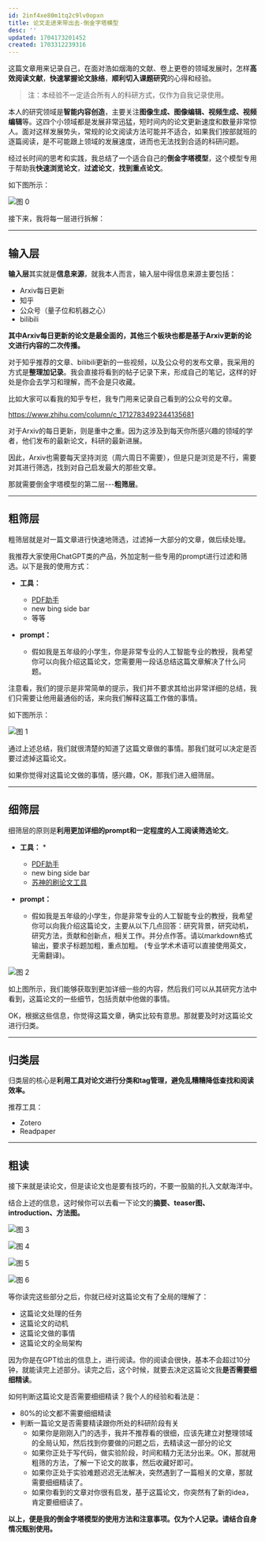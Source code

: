 ```yaml
---
id: 2inf4xe80m1tq2c9lv0opxn
title: 论文走进来带出去-倒金字塔模型
desc: ''
updated: 1704173201452
created: 1703312239316
---
```



这篇文章用来记录自己，在面对浩如烟海的文献、卷上更卷的领域发展时，怎样**高效阅读文献**，**快速掌握论文脉络**，**顺利切入课题研究**的心得和经验。

> 注：本经验不一定适合所有人的科研方式，仅作为自我记录使用。


本人的研究领域是**智能内容创造**，主要关注**图像生成、图像编辑、视频生成、视频编辑**等。这四个小领域都是发展非常迅猛，短时间内的论文更新速度和数量非常惊人。面对这样发展势头，常规的论文阅读方法可能并不适合，如果我们按部就班的逐篇阅读，是不可能跟上领域的发展速度，进而也无法找到合适的科研问题。

经过长时间的思考和实践，我总结了一个适合自己的**倒金字塔模型**，这个模型专用于帮助我**快速浏览论文**，**过滤论文**，**找到重点论文**。

如下图所示：

![图 0](assets/images/fc21e6fce2f7ea94113a23b3c4ae444a2d8d3d36e862b4b9f6e2ddc65274a51f.png)  


接下来，我将每一层进行拆解：

---

## **输入层**

**输入层**其实就是**信息来源**，就我本人而言，输入层中得信息来源主要包括：
* Arxiv每日更新
* 知乎
* 公众号（量子位和机器之心）
* bilibili

**其中Arxiv每日更新的论文是最全面的，其他三个板块也都是基于Arxiv更新的论文进行内容的二次传播。**

对于知乎推荐的文章、bilibili更新的一些视频，以及公众号的发布文章，我采用的方式是**整理加记录**。我会直接将看到的帖子记录下来，形成自己的笔记，这样的好处是你会去学习和理解，而不会是只收藏。

比如大家可以看我的知乎专栏，我专门用来记录自己看到的公众号的文章。

https://www.zhihu.com/column/c_1712783492344135681


对于Arxiv的每日更新，则是重中之重。因为这涉及到每天你所感兴趣的领域的学者，他们发布的最新论文，科研的最新进展。

因此，Arxiv也需要每天坚持浏览（周六周日不需要），但是只是浏览是不行，需要对其进行筛选，找到对自己启发最大的那些文章。

那就需要倒金字塔模型的第二层---**粗筛层**。


---

## **粗筛层**


粗筛层就是对一篇文章进行快速地筛选，过滤掉一大部分的文章，做后续处理。

我推荐大家使用ChatGPT类的产品，外加定制一些专用的prompt进行过滤和筛选。以下是我的使用方式：

* **工具：**
  * [PDF助手](https://poe.com/Summarise)
  * new bing side bar
  * 等等

* **prompt：**
  * 假如我是五年级的小学生，你是非常专业的人工智能专业的教授，我希望你可以向我介绍这篇论文，您需要用一段话总结这篇文章解决了什么问题。


注意看，我们的提示是非常简单的提示，我们并不要求其给出非常详细的总结，我们只需要让他用最通俗的话，来向我们解释这篇工作做的事情。

如下图所示：

![图 1](assets/images/48bac3970c39dce617e3afe15864c0d5ee32c39f660f1d78028003d51a3ff9bd.png)  

通过上述总结，我们就很清楚的知道了这篇文章做的事情。那我们就可以决定是否要过滤掉这篇论文。

如果你觉得对这篇论文做的事情，感兴趣，OK，那我们进入细筛层。

---

## **细筛层**

细筛层的原则是**利用更加详细的prompt和一定程度的人工阅读筛选论文**。


* **工具：**
  * 
  * [PDF助手](https://poe.com/Summarise)
  * new bing side bar
  * [苏神的刷论文工具](https://papers.cool/)

* **prompt：**
  * 假如我是五年级的小学生，你是非常专业的人工智能专业的教授，我希望你可以向我介绍这篇论文，主要从以下几点回答：研究背景，研究动机，研究方法，贡献和创新点，相关工作。并分点作答。请以markdown格式输出，要求子标题加粗，重点加粗。 (专业学术术语可以直接使用英文，无需翻译)。

![图 2](assets/images/841081513017922256db25e310f370967b3ad5a5a909c9f4f2d4fefcc7c84831.png)  

如上图所示，我们能够获取到更加详细一些的内容，然后我们可以从其研究方法中看到，这篇论文的一些细节，包括贡献中他做的事情。

OK，根据这些信息，你觉得这篇文章，确实比较有意思。那就要及时对这篇论文进行归类。


--- 

## **归类层**

归类层的核心是**利用工具对论文进行分类和tag管理，避免乱糟糟降低查找和阅读效率。**

推荐工具：
* Zotero
* Readpaper


---



## **粗读**

接下来就是读论文，但是读论文也是要有技巧的，不要一股脑的扎入文献海洋中。

结合上述的信息，这时候你可以去看一下论文的**摘要、teaser图、introduction、方法图。**

![图 3](assets/images/22f73448a1bb1e65cb8b374315abd2146f5d718cba787051466b7d890b7d6c9d.png)  

![图 4](assets/images/aecdd9eca2b84a9ef7549f7aab20a9cfd4792e3fdb9d114cae687a11f2a9fe47.png)  

![图 5](assets/images/72d00b6e4588aa164fcde6f3efd6f140b154fd4982c6fda66f07f128480255e0.png)  

![图 6](assets/images/0396451c0c3c2544c12b55130aa827046ec7772053fa5c44cbf6cebe647caf49.png)  

等你读完这些部分之后，你就已经对这篇论文有了全局的理解了：
* 这篇论文处理的任务
* 这篇论文的动机
* 这篇论文做的事情
* 这篇论文的全局架构


因为你是在GPT给出的信息上，进行阅读。你的阅读会很快，基本不会超过10分钟，就能读完上述部分。读完之后，这个时候，就要去决定这篇论文我**是否需要细细精读**。

如何判断这篇论文是否需要细细精读？我个人的经验和看法是：
* 80%的论文都不需要细细精读
* 判断一篇论文是否需要精读跟你所处的科研阶段有关
  * 如果你是刚刚入门的选手，我并不推荐看的很细，应该先建立对整理领域的全局认知，然后找到你要做的问题之后，去精读这一部分的论文
  * 如果你正处于写代码，做实验阶段，时间和精力无法分出来。OK，那就用粗筛的方法，了解一下论文的故事，然后收藏好即可。
  * 如果你正处于实验难题迟迟无法解决，突然遇到了一篇相关的文章，那就需要细细精读了。
  * 如果你看到的文章对你很有启发，基于这篇论文，你突然有了新的idea，肯定要细细读了。


**以上，便是我的倒金字塔模型的使用方法和注意事项。仅为个人记录。请结合自身情况甄别使用。**
